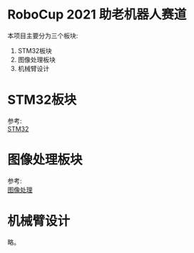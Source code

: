 # RoboCup 2021 助老机器人赛道
本项目主要分为三个板块:  
1. STM32板块
2. 图像处理板块
3. 机械臂设计

# STM32板块
参考:  
[STM32](./STM32/Readme.md)  

# 图像处理板块
参考:  
[图像处理](./ImageProcessing/Readme.md)  

# 机械臂设计
略。
